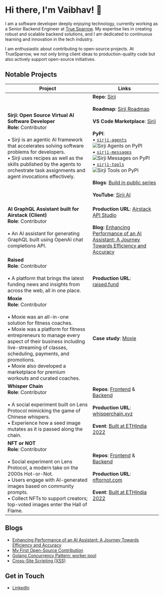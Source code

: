 # Hi there, I'm Vaibhav! 👋
I am a software developer deeply enjoying technology, currently working as a Senior Backend Engineer at [True Sparrow](https://truesparrow.com/). My expertise lies in creating robust and scalable backend solutions, and I am dedicated to continuous learning and innovation in the tech industry.

I am enthusiastic about contributing to open-source projects. At TrueSparrow, we not only bring client ideas to production-quality code but also actively support open-source initiatives.
## Notable Projects

| Project     | Links |
|-------------|-----------------|
| **Sirji: Open Source Virtual AI Software Developer**<br>**Role:** Contributor<br><br> • Sirji is an agentic AI framework that accelerates solving software problems for developers.<br> • Sirji uses recipes as well as the skills published by the agents to orchestrate task assignments and agent invocations effectively. |**Repo**: [Sirji](https://github.com/sirji-ai/sirji)<br><br>**Roadmap**: [Sirji Roadmap](https://github.com/orgs/sirji-ai/projects/5/views/1)<br><br>**VS Code Marketplace**: [Sirji](https://marketplace.visualstudio.com/items?itemName=TrueSparrow.sirji)<br><br>**PyPI**: <br> • [`sirji-agents`](https://pypi.org/project/sirji-agents/) ![Sirji Agents on PyPI](https://img.shields.io/pypi/v/sirji-agents.svg) <br> • [`sirji-messages`](https://pypi.org/project/sirji-messages/) ![Sirji Messages on PyPI](https://img.shields.io/pypi/v/sirji-messages.svg) <br> • [`sirji-tools`](https://pypi.org/project/sirji-tools/) ![Sirji Tools on PyPI](https://img.shields.io/pypi/v/sirji-tools.svg)<br><br>**Blogs**: [Build in public series](https://truesparrow.com/blog/tag/sirji/)<br><br>**YouTube**: [Sirji AI](https://www.youtube.com/@Sirji-ai)|
| **AI GraphQL Assistant built for Airstack (Client)**<br>**Role**: Contributor<br><br> • An AI assistant for generating GraphQL built using OpenAI chat completions API.| <br>**Production URL**: [Airstack API Studio](https://app.airstack.xyz/api-studio)<br><br>**Blog**: [Enhancing Performance of an AI Assistant: A Journey Towards Efficiency and Accuracy](https://truesparrow.com/blog/enhancing-performance-of-an-ai-assistant/) |
| **Raised**<br>**Role**: Contributor<br><br> • A platform that brings the latest funding news and insights from across the web, all in one place.|<br><br>**Production URL**: [raised.fund](https://raised.fund/)|
| **Moxie**<br>**Role**: Contributor<br><br> • Moxie was an all-in-one solution for fitness coaches.<br> • Moxie was a platform for fitness entrepreneurs to manage every aspect of their business including live-streaming of classes, scheduling, payments, and promotions.<br> • Moxie also developed a marketplace for premium workouts and curated coaches.| **Case study**: [Moxie](https://truesparrow.com/case-study/moxie)|
| **Whisper Chain**<br>**Role**: Contributor<br><br> • A social experiment built on Lens Protocol mimicking the game of Chinese whispers.<br> • Experience how a seed image mutates as it is passed along the chain. |**Repos**: [Frontend](https://github.com/TrueSparrowSystems/whisper-chain-fe) & [Backend](https://github.com/TrueSparrowSystems/whisper-chain-be) <br><br>**Production URL**: [whisperchain.xyz](https://whisperchain.xyz/)<br><br>**Event**: [Built at ETHIndia 2022](https://devfolio.co/projects/whisper-chain-53ed)|
| **NFT or NOT**<br>**Role**: Contributor<br><br> • Social experiment on Lens Protocol, a modern take on the 2000s Hot-or-Not.<br> • Users engage with AI-generated images based on community prompts.<br> • Collect NFTs to support creators; top-voted images enter the Hall of Flame. |**Repos**: [Frontend](https://github.com/TrueSparrowSystems/nft-or-not-fe) & [Backend](https://github.com/TrueSparrowSystems/nft-or-not-be) <br><br>**Production URL**: [nftornot.com](https://nftornot.com/)<br><br>**Event**: [Built at ETHIndia 2022](https://devfolio.co/projects/nftornot-9bb4)|

## Blogs

- [Enhancing Performance of an AI Assistant: A Journey Towards Efficiency and Accuracy](https://truesparrow.com/blog/enhancing-performance-of-an-ai-assistant/)
- [My First Open-Source Contribution](https://truesparrow.com/blog/my-first-open-source-contribution/)
- [Golang Concurrency Pattern: worker pool](https://truesparrow.com/blog/golang-concurrency-pattern-worker-pool/)
- [Cross-Site Scripting (XSS)](https://truesparrow.com/blog/cross-site-scripting-xss/)

## Get in Touch
- [LinkedIn](https://www.linkedin.com/in/vaibhav-dighe-68a765159/)
